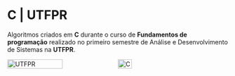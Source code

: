 # C | UTFPR

Algoritmos criados em **C** durante o curso de **Fundamentos de programação** realizado no primeiro semestre de Análise e Desenvolvimento de Sistemas na **UTFPR**.

<div style="display: flex;">
<img title="Logo UTFPR" src="https://th.bing.com/th/id/R.099753e0b751424202b5224d97df32d2?rik=v%2bKXDODFHAKo0A&riu=http%3a%2f%2fportal.utfpr.edu.br%2ficones%2fcabecalho%2flogo-utfpr%2f%40%40images%2fimage.png&ehk=DP3PsrmxZs5VJvQCLyLH1fFJp8mIopBDXMnw18eRh8Q%3d&risl=&pid=ImgRaw&r=0" alt="UTFPR" width="50%" height="50%" data-align="center">
<img title="Logo C" src="https://wallpapercave.com/wp/wp4521293.png" alt="C" width="25%" height="25%" data-align="left">
</div>


